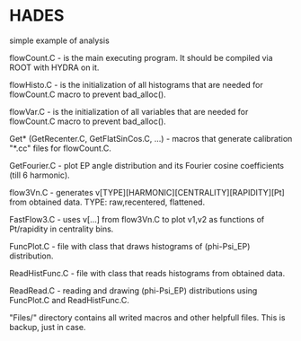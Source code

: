 # HADES
simple example of analysis

flowCount.C - is the main executing program. It should be compiled via ROOT with HYDRA on it.

flowHisto.C - is the initialization of all histograms that are needed for flowCount.C macro to prevent bad_alloc().

flowVar.C - is the initialization of all variables that are needed for flowCount.C macro to prevent bad_alloc().

Get* (GetRecenter.C, GetFlatSinCos.C, ...) - macros that generate calibration "*.cc" files for flowCount.C.

GetFourier.C - plot EP angle distribution and its Fourier cosine coefficients (till 6 harmonic).

flow3Vn.C - generates v[TYPE][HARMONIC][CENTRALITY][RAPIDITY][Pt] from obtained data. TYPE: raw,recentered, flattened.

FastFlow3.C - uses v[...] from flow3Vn.C to plot v1,v2 as functions of Pt/rapidity in centrality bins.

FuncPlot.C - file with class that draws histograms of (phi-Psi_EP) distribution.

ReadHistFunc.C - file with class that reads histograms from obtained data.

ReadRead.C - reading and drawing (phi-Psi_EP) distributions using FuncPlot.C and ReadHistFunc.C.

"Files/" directory contains all writed macros and other helpfull files. This is backup, just in case.
